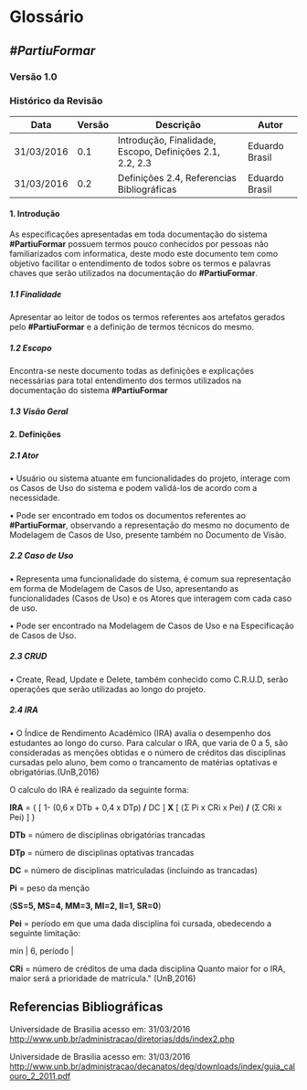 # **Glossário**

##  ***#PartiuFormar***
   
### **Versão 1.0**

### Histórico da Revisão
Data|Versão|Descrição|Autor
-----|------|---------|-------
31/03/2016|0.1|Introdução, Finalidade, Escopo, Definições 2.1, 2.2, 2.3|Eduardo Brasil
31/03/2016|0.2|Definições 2.4, Referencias Bibliográficas |Eduardo Brasil

#### 1. Introdução

As especificações apresentadas em toda documentação do sistema **#PartiuFormar** possuem termos pouco conhecidos por pessoas não familiarizados com informatica, deste modo este documento tem como objetivo facilitar o entendimento de todos sobre os termos e palavras chaves que serão utilizados na documentação do **#PartiuFormar**.

##### 1.1 Finalidade
Apresentar ao leitor de todos os termos referentes aos artefatos gerados pelo **#PartiuFormar** e a definição de termos técnicos do mesmo.   

##### 1.2 Escopo

Encontra-se neste documento todas as definições e explicações necessárias para total entendimento dos termos utilizados na documentação do sistema **#PartiuFormar**

##### 1.3 Visão Geral

#### 2. Definições

##### 2.1 Ator

• Usuário ou sistema atuante em funcionalidades do projeto, interage com os Casos de Uso
do sistema e podem validá-los de acordo com a necessidade.

• Pode ser encontrado em todos os documentos referentes ao **#PartiuFormar**, observando a representação do mesmo no documento de Modelagem de Casos de Uso, presente também no Documento de
Visão.

##### 2.2 Caso de Uso

• Representa uma funcionalidade do sistema, é comum sua representação em forma de Modelagem de Casos
de Uso, apresentando as funcionalidades (Casos de Uso) e os Atores que interagem com cada caso de uso.

• Pode ser encontrado na Modelagem de Casos de Uso e na Especificação de Casos de Uso.

##### 2.3 CRUD

• Create, Read, Update e Delete, também conhecido como C.R.U.D, serão operações que serão utilizadas ao longo do projeto.

##### 2.4 IRA
 
• O Índice de Rendimento Acadêmico (IRA) avalia o desempenho dos estudantes ao longo do curso. Para calcular o IRA, que varia de 0 a 5, são consideradas as menções obtidas e o número de créditos das disciplinas cursadas pelo aluno, bem como o trancamento de matérias optativas e obrigatórias.(UnB,2016)

O calculo do IRA é realizado da seguinte forma:

 **IRA** = { [ 1- (0,6 x DTb + 0,4 x DTp) **/** DC ] **X** [ (Σ Pi x CRi x Pei) **/** (Σ CRi x Pei) ] }

**DTb** = número de disciplinas obrigatórias trancadas

**DTp** = número de disciplinas optativas trancadas

**DC** = número de disciplinas matriculadas
 (incluindo as trancadas)

**Pi** = peso da menção

 (**SS=5, MS=4, MM=3, MI=2, II=1, SR=0**)

**Pei** = período em que uma dada disciplina foi cursada,
obedecendo a seguinte limitação:

 min | 6, período |

**CRi** = número de créditos de uma dada disciplina
Quanto maior for o IRA, maior será a prioridade de
matrícula." (UnB,2016) 




## Referencias Bibliográficas

Universidade de Brasilia acesso em: 31/03/2016 <http://www.unb.br/administracao/diretorias/dds/index2.php>

Universidade de Brasilia acesso em: 31/03/2016 <http://www.unb.br/administracao/decanatos/deg/downloads/index/guia_calouro_2_2011.pdf>
